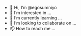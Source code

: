 - 👋 Hi, I’m @egosumniyo
- 👀 I’m interested in ...
- 🌱 I’m currently learning ...
- 💞️ I’m looking to collaborate on ...
- 📫 How to reach me ...

<!---
egosumniyo/egosumniyo is a ✨ special ✨ repository because its `README.md` (this file) appears on your GitHub profile.
You can click the Preview link to take a look at your changes.
--->
